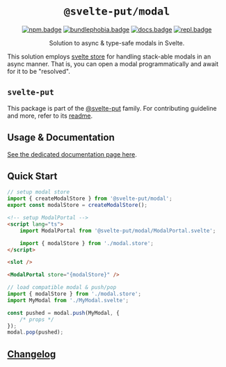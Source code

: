 <div align="center">

# `@svelte-put/modal`

[![npm.badge]][npm] [![bundlephobia.badge]][bundlephobia] [![docs.badge]][docs] [![repl.badge]][repl]

Solution to async & type-safe modals in Svelte.

</div>

This solution employs [svelte store][svelte.store] for handling stack-able modals in an async manner. That is, you can open a modal programmatically and await for it to be "resolved".

## `svelte-put`

This package is part of the [@svelte-put][github.monorepo] family. For contributing guideline and more, refer to its [readme][github.monorepo].

## Usage & Documentation

[See the dedicated documentation page here][docs].

## Quick Start

```typescript
// setup modal store
import { createModalStore } from '@svelte-put/modal';
export const modalStore = createModalStore();
```

```html
<!-- setup ModalPortal -->
<script lang="ts">
	import ModalPortal from '@svelte-put/modal/ModalPortal.svelte';

	import { modalStore } from './modal.store';
</script>

<slot />

<ModalPortal store="{modalStore}" />
```

```typescript
// load compatible modal & push/pop
import { modalStore } from './modal.store';
import MyModal from './MyModal.svelte';

const pushed = modal.push(MyModal, {
	/* props */
});
modal.pop(pushed);
```

## [Changelog][github.changelog]

<!-- github specifics -->

[github.monorepo]: https://github.com/vnphanquang/svelte-put
[github.changelog]: https://github.com/vnphanquang/svelte-put/blob/main/packages/modal/CHANGELOG.md
[github.issues]: https://github.com/vnphanquang/svelte-put/issues?q=

<!-- heading badge -->

[npm.badge]: https://img.shields.io/npm/v/@svelte-put/modal
[npm]: https://www.npmjs.com/package/@svelte-put/modal
[bundlephobia.badge]: https://img.shields.io/bundlephobia/minzip/@svelte-put/modal?label=minzipped
[bundlephobia]: https://bundlephobia.com/package/@svelte-put/modal
[repl]: https://svelte.dev/repl/0a68001337544b8ab55995fb3d02d1f6
[repl.badge]: https://img.shields.io/static/v1?label=&message=Svelte+REPL&logo=svelte&logoColor=fff&color=ff3e00
[docs]: https://svelte-put.vnphanquang.com/docs/modal
[docs.badge]: https://img.shields.io/badge/-Docs%20Site-blue

<!-- external resources -->

[svelte.store]: https://svelte.dev/docs#run-time-svelte-store
